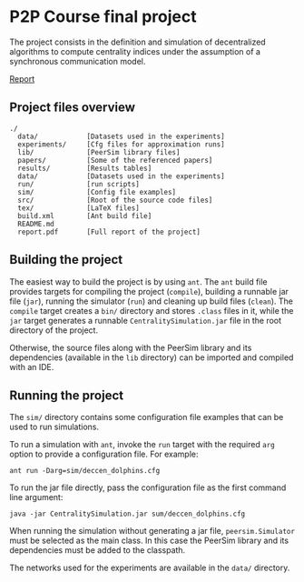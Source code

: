 P2P Course final project
========================

The project consists in the definition and simulation of decentralized algorithms to compute centrality indices under the assumption of a synchronous communication model.

[Report](report.pdf)

Project files overview
----------------------

	./
	  data/            [Datasets used in the experiments]
	  experiments/     [Cfg files for approximation runs]
	  lib/             [PeerSim library files]
	  papers/          [Some of the referenced papers]
	  results/         [Results tables]
	  data/            [Datasets used in the experiments]
	  run/             [run scripts]
	  sim/             [Config file examples]
	  src/             [Root of the source code files]
	  tex/             [LaTeX files]
	  build.xml        [Ant build file]
	  README.md        
	  report.pdf       [Full report of the project]

Building the project
--------------------

The easiest way to build the project is by using `ant`. The `ant` build file provides targets for compiling the project (`compile`), building a runnable jar file (`jar`), running the simulator (`run`) and cleaning up build files (`clean`). The `compile` target creates a `bin/` directory and stores `.class` files in it, while the `jar` target generates a runnable `CentralitySimulation.jar` file in the root directory of the project.

Otherwise, the source files along with the PeerSim library and its dependencies (available in the `lib` directory) can be imported and compiled with an IDE.

Running the project
-------------------

The `sim/` directory contains some configuration file examples that can be used to run simulations.

To run a simulation with `ant`, invoke the `run` target with the required `arg` option to provide a configuration file. For example:

	ant run -Darg=sim/deccen_dolphins.cfg

To run the jar file directly, pass the configuration file as the first command line argument:

	java -jar CentralitySimulation.jar sum/deccen_dolphins.cfg

When running the simulation without generating a jar file, `peersim.Simulator` must be selected as the main class. In this case the PeerSim library and its dependencies must be added to the classpath.

The networks used for the experiments are available in the `data/` directory.


